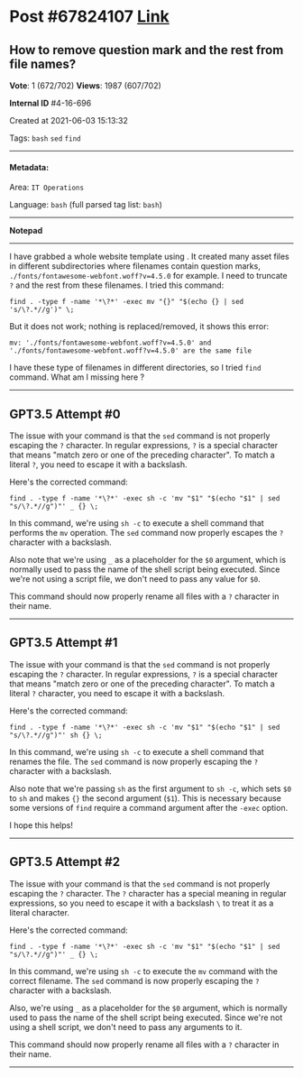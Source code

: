 
# Post \#67824107 [Link](https://stackoverflow.com/questions/67824107/)

## How to remove question mark and the rest from file names?

**Vote**: 1 (672/702) **Views**: 1987 (607/702) 

**Internal ID** \#4-16-696

Created at 2021-06-03 15:13:32

Tags: `bash` `sed` `find`

----------

#### Metadata:

Area: `IT Operations`

Language: `bash` (full parsed tag list: `bash`)

----------

**Notepad**


----------

I have grabbed a whole website template using . It created many asset files in different subdirectories where filenames contain question marks, `./fonts/fontawesome-webfont.woff?v=4.5.0` for example. I need to truncate `?` and the rest from these filenames. I tried this command:
```
find . -type f -name '*\?*' -exec mv "{}" "$(echo {} | sed 's/\?.*//g')" \;
```

But it does not work; nothing is replaced/removed, it shows this error:
```
mv: './fonts/fontawesome-webfont.woff?v=4.5.0' and './fonts/fontawesome-webfont.woff?v=4.5.0' are the same file
```

I have these type of filenames in different directories, so I tried `find` command. What am I missing here ?


----------
        
## GPT3.5 Attempt \#0

The issue with your command is that the `sed` command is not properly escaping the `?` character. In regular expressions, `?` is a special character that means "match zero or one of the preceding character". To match a literal `?`, you need to escape it with a backslash.

Here's the corrected command:
```
find . -type f -name '*\?*' -exec sh -c 'mv "$1" "$(echo "$1" | sed "s/\?.*//g")"' _ {} \;
```

In this command, we're using `sh -c` to execute a shell command that performs the `mv` operation. The `sed` command now properly escapes the `?` character with a backslash.

Also note that we're using `_` as a placeholder for the `$0` argument, which is normally used to pass the name of the shell script being executed. Since we're not using a script file, we don't need to pass any value for `$0`.

This command should now properly rename all files with a `?` character in their name.

--------

## GPT3.5 Attempt \#1

The issue with your command is that the `sed` command is not properly escaping the `?` character. In regular expressions, `?` is a special character that means "match zero or one of the preceding character". To match a literal `?` character, you need to escape it with a backslash.

Here's the corrected command:
```
find . -type f -name '*\?*' -exec sh -c 'mv "$1" "$(echo "$1" | sed "s/\?.*//g")"' sh {} \;
```

In this command, we're using `sh -c` to execute a shell command that renames the file. The `sed` command is now properly escaping the `?` character with a backslash.

Also note that we're passing `sh` as the first argument to `sh -c`, which sets `$0` to `sh` and makes `{}` the second argument (`$1`). This is necessary because some versions of `find` require a command argument after the `-exec` option.

I hope this helps!

--------

## GPT3.5 Attempt \#2

The issue with your command is that the `sed` command is not properly escaping the `?` character. The `?` character has a special meaning in regular expressions, so you need to escape it with a backslash `\` to treat it as a literal character.

Here's the corrected command:
```
find . -type f -name '*\?*' -exec sh -c 'mv "$1" "$(echo "$1" | sed "s/\?.*//g")"' _ {} \;
```

In this command, we're using `sh -c` to execute the `mv` command with the correct filename. The `sed` command is now properly escaping the `?` character with a backslash.

Also, we're using `_` as a placeholder for the `$0` argument, which is normally used to pass the name of the shell script being executed. Since we're not using a shell script, we don't need to pass any arguments to it.

This command should now properly rename all files with a `?` character in their name.

--------
